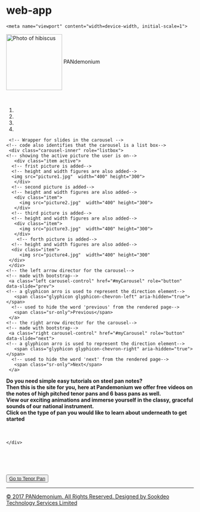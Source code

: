 # web-app

<!DOCTYPE html>
<html>
<head>
<!-- pulls css styling from a file called css-->
<link rel="stylesheet"  href="css.css"/>

	<meta name="viewport" content="width=device-width, initial-scale=1">
<!-- allows the use of bootstrap-->
   <link rel="stylesheet" href="https://maxcdn.bootstrapcdn.com/bootstrap/3.3.7/css/bootstrap.min.css">
<!-- allows the use of jquery--> 
   <script src="https://ajax.googleapis.com/ajax/libs/jquery/3.1.1/jquery.min.js"></script>
<!-- allows the use of javascript-->
   <script src="https://maxcdn.bootstrapcdn.com/bootstrap/3.3.7/js/bootstrap.min.js"></script>
 <!-- jquery style used for carousel items-->
 <!-- also defines the width and margin of the carousel-->
   <style>
   .carousel-inner > .item > img,
   .carousel-inner > .item > a > img {
       width: 50%;
       margin: auto;
   }
   </style>
</head>

<!-- pulls from a section in the css file labeled body-->
<body class = "body">

<!-- contains the header for the page and also pulls from a css secton called div2-->
 <div class = "div2">	
<!-- contains the site logo and its heading for the entire page--> 
 <p class = "p"> <img src="pan logo.jpg " alt="Photo of hibiscus" width ="150px" align = "center"> PANdemonium </p>
 </div>
  
  
  <!-- a css file is linked to the carousel for styling-->
 <div class ="carousel">
 <!-- a default container created for the carousel-->
 <div class="container">
   <br>
   <!-- bootstrap code to create a carousel-->
   <div id="myCarousel" class="carousel slide" data-ride="carousel">
     <!-- Indicators for carousel -->
     <ol class="carousel-indicators">
 	<!-- list created to sequence pictures into the carousel-->
 	<!-- list item created to start at the first picture-->
       <li data-target="#myCarousel" data-slide-to="0" class="active"></li>
 	  <!-- list item created to skip to picture 2-->
       <li data-target="#myCarousel" data-slide-to="1"></li>
 	  <!-- list item created to skip to picture 3-->
       <li data-target="#myCarousel" data-slide-to="2"></li>
 	  <!-- list item created to skip to picture 4-->
       <li data-target="#myCarousel" data-slide-to="3"></li>
     </ol>
 
     <!-- Wrapper for slides in the carousel -->
 	<!-- code also identifies that the carousel is a list box-->
     <div class="carousel-inner" role="listbox">
 	<!-- showing the active picture the user is on-->
       <div class="item active">
 	  <!-- frist picture is added-->
 	  <!-- height and width figures are also added-->
 	  <img src="picture1.jpg"  width="400" height="300">
       </div>
 	  <!-- second picture is added-->
 	  <!-- height and width figures are also added-->
       <div class="item">
         <img src="picture2.jpg"  width="400" height="300">
       </div>
 	  <!-- third picture is added-->
 	  <!-- height and width figures are also added-->
       <div class="item">
         <img src="picture3.jpg"  width="400" height="300">
       </div>
 		<!-- forth picture is added-->
 	  <!-- height and width figures are also added-->
      <div class="item">
         <img src="picture4.jpg"  width="400" height="300"
     </div>
     </div>
 	<!-- the left arrow director for the carousel-->
 	<!-- made with bootstrap-->
     <a class="left carousel-control" href="#myCarousel" role="button" data-slide="prev">
 	<!-- a glyphicon arro is used to represent the direction element-->
       <span class="glyphicon glyphicon-chevron-left" aria-hidden="true"></span>
 	  <!-- used to hide the word 'previous' from the rendered page-->
       <span class="sr-only">Previous</span>
     </a>
 	<!-- the right arrow director for the carousel-->
 	<!-- made with bootstrap-->
     <a class="right carousel-control" href="#myCarousel" role="button" data-slide="next">
 	<!-- a glyphicon arro is used to represent the direction element-->
       <span class="glyphicon glyphicon-chevron-right" aria-hidden="true"></span>
 	  <!-- used to hide the word 'next' from the rendered page-->
       <span class="sr-only">Next</span>
     </a>
 
   </div>
 </div>
 </div>
  
  <!-- containf writing which welcomes persons to the page-->
  <div class = "div1" ><b> Do you need simple easy tutorials on steel pan notes?<br/>
Then this is the site for you, here at Pandemonium we offer free videos on the notes of high pitched tenor pans and 6 bass pans as well.<br/>
View our exciting animations and immerse yourself in the classy, graceful sounds of our national instrument.<br/>
Click on the type of pan you would like to learn about underneath to get started </b> <br/> <br/>  <br/> 
						
	</div>
 <br/> <br/>  <br/> 
 
 <!-- used to naviget to another page in the site-->
 <button class = "button"><a href = "TenorPan.html"> Go to Tenor Pan </button>
 
 <hr>
 
 <footer> 
 
 <!-- states the copyrights of the page-->
 <p class = "footer"> © 2017 PANdemonium. All Rights Reserved. Designed by Sookdeo Technology Services Limited </p>
 
 </footer>

</body>
</html>